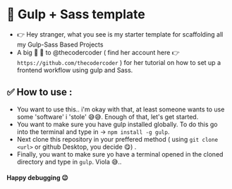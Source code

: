 # 👻 Gulp + Sass template

- 👉 Hey stranger, what you see is my starter template for scaffolding all my Gulp-Sass Based Projects 
- A big 🙌 🥂 to @thecodercoder ( find her account here 👉 `https://github.com/thecodercoder` ) for her tutorial on how to set up a frontend workflow using gulp and Sass.

## ✅ How to use :
- You want to use this.. i'm okay with that, at least someone wants to use some 'software' i 'stole' 😅😅. Enough of that, let's get started.
- You want to make sure you have gulp installed globally. To do this go into the terminal and type in -> `npm install -g gulp`.
- Next clone this repository in your preffered method ( using `git clone <url>` or github Desktop, you decide 😋) .
- Finally, you want to make sure yo have a terminal opened in the cloned directory and type in `gulp`. Viola 😅.. 

#### Happy debugging 😉
